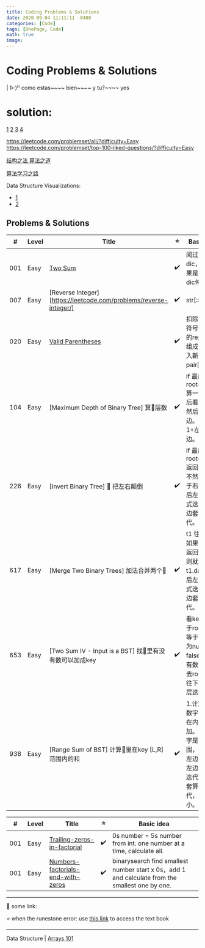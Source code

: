 ```yaml
---
title: Coding Problems & Solutions
date: 2020-09-04 11:11:11 -0400
categories: [Code]
tags: [OnePage, Code]
math: true
image: 
---
```



# Coding Problems & Solutions



| ᐕ)⁾⁾ como estas~~~~ bien~~~~ y tu?~~~~ yes


# solution:

[1](https://github.com/qiyuangong/leetcode)
[2](https://github.com/TheAlgorithms/Python/blob/master/DIRECTORY.md)
[3](https://github.com/csujedihy/lc-all-solutions/blob/master/001.two-sum/question.md)
[4](https://www.jianshu.com/p/a6aa07fc9f05)

https://leetcode.com/problemset/all/?difficulty=Easy
https://leetcode.com/problemset/top-100-liked-questions/?difficulty=Easy


[结构之法 算法之道](https://blog.csdn.net/v_JULY_v/article/list/5)

[算法学习之路](http://zh.lucida.me/blog/on-learning-algorithms/)

Data Structure Visualizations:
- [1](https://www.cs.usfca.edu/~galles/visualization/Algorithms.html)
- [2](https://visualgo.net/en)


## Problems & Solutions

| #   | Level | Title | ⭐ | Basic idea |
|-----| ----- | ----- | ------ | --------------------- |
| 001 | Easy  | [Two Sum](https://leetcode.com/problems/two-sum/) | ✔️ | 阅过放入dic，在看结果是否已在dic仲
| 007 | Easy  | [Reverse Integer][https://leetcode.com/problems/reverse-integer/] | ✔️ | str[::-1]*-1
| 020 | Easy  | [Valid Parentheses](https://leetcode.com/problems/valid-parentheses/) | ✔️ | 扣除开闭和符号:1.成组的replace 2.组成dic，放入新list，成pair就扣除
| 104 | Easy  | [Maximum Depth of Binary Tree] 算🌲层数 | ✔️ | if 最底层 root==null, 算一层。然后看左边，然后看右边。return 1+左边右边。
| 226 | Easy  | [Invert Binary Tree] 🌲 把左右颠倒 | ✔️ | if 最底层 root==null, 返回null，要不然左边等于右边。然后左边套算式迭代，右边套算式迭代。
| 617 | Easy  | [Merge Two Binary Trees] 加法合并两个🌲 | ✔️ | t1 往 t2 套，如果t2为null返回t1，否则就加t1.data。然后左边套算式迭代，右边套算式迭代。
| 653 | Easy  | [Two Sum IV - Input is a BST] 找🌲里有没有数可以加成key | ✔️ | 看key是否等于root，不等于，下层为null返回false，下层有数字则减去root继续往下算。每层迭代。
| 938 | Easy  | [Range Sum of BST] 计算🌲里在key [L,R] 范围内的和 | ✔️ | 1.计算每个数字大小，在内部就加。 2.看数字是否在范围，然后看左边右边。左边套算式迭代，右边套算式迭代，+root大小。



| #   | Level | Title | ⭐ | Basic idea |
|-----| ----- | ----- | ------ | --------------------- |
| 001 | Easy  | [Trailing-zeros-in-factorial](./interviewQ/2020-09-04-Trailing-zeros-in-factorial.md) | ✔️ | 0s number = 5s number from int. one number at a time, calculate all.
| 001 | Easy  | [Numbers-factorials-end-with-zeros](./interviewQ/2020-09-04-Numbers-factorials-end-with-zeros.md) | ✔️ | binarysearch find smallest number start x 0s，add 1 and calculate from the smallest one by one.


---


:purple_heart: some link:

⭐ when the runestone error: use [this link](https://runestone.academy/runestone/books/published/fopp/AdvancedAccumulation/toctree.html) to access the text book

---

Data Structure | [Arrays 101]()





